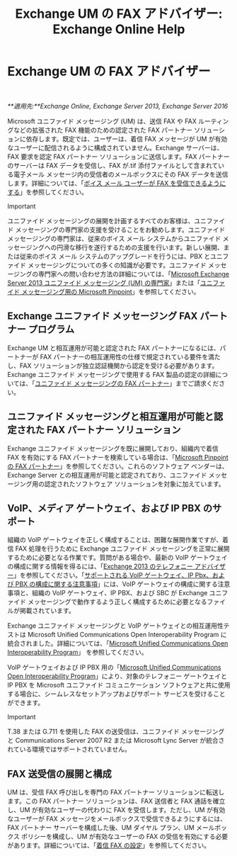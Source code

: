 ﻿---
title: 'Exchange UM の FAX アドバイザー: Exchange Online Help'
TOCTitle: Exchange UM の FAX アドバイザー
ms:assetid: 928a466d-cc0c-4160-bd4c-f0fc76b038d4
ms:mtpsurl: https://technet.microsoft.com/ja-jp/library/Ee364747(v=EXCHG.150)
ms:contentKeyID: 52057461
ms.date: 05/22/2018
mtps_version: v=EXCHG.150
ms.translationtype: HT
---

# Exchange UM の FAX アドバイザー

 

_**適用先:**Exchange Online, Exchange Server 2013, Exchange Server 2016_

Microsoft ユニファイド メッセージング (UM) は、送信 FAX や FAX ルーティングなどの拡張された FAX 機能のための認定された FAX パートナー ソリューションに依存します。既定では、ユーザーは、着信 FAX メッセージが UM が有効なユーザーに配信されるように構成されていません。Exchange サーバーは、FAX 要求を認定 FAX パートナー ソリューションに送信します。FAX パートナーのサーバーは FAX データを受信し、FAX が.tif 添付ファイルとして含まれている電子メール メッセージ内の受信者のメールボックスにその FAX データを送信します。詳細については、「[ボイス メール ユーザーが FAX を受信できるようにする](enable-voice-mail-users-to-receive-faxes-exchange-2013-help.md)」を参照してください。


> [!IMPORTANT]
> ユニファイド メッセージングの展開を計画するすべてのお客様は、ユニファイド メッセージングの専門家の支援を受けることをお勧めします。ユニファイド メッセージングの専門家は、従来のボイス メール システムからユニファイド メッセージングへの円滑な移行を遂行するための支援を行います。新しい展開、または従来のボイス メール システムのアップグレードを行うには、PBX とユニファイド メッセージングについての多くの知識が必要です。ユニファイド メッセージングの専門家への問い合わせ方法の詳細については、「<A href="http://go.microsoft.com/fwlink/p/?linkid=262708">Microsoft Exchange Server 2013 ユニファイド メッセージング (UM) の専門家</A>」または「<A href="https://go.microsoft.com/fwlink/p/?linkid=261951">ユニファイド メッセージング用の Microsoft Pinpoint</A>」を参照してください。



## Exchange ユニファイド メッセージング FAX パートナー プログラム

Exchange UM と相互運用が可能と認定された FAX パートナーになるには、パートナーが FAX パートナーの相互運用性の仕様で規定されている要件を満たし、FAX ソリューションが独立認証機関から認定を受ける必要があります。Exchange ユニファイド メッセージングで使用する FAX 製品の認定の詳細については、「[ユニファイド メッセージングの FAX パートナー](mailto:fax-part@microsoft.com)」までご請求ください。

## ユニファイド メッセージングと相互運用が可能と認定された FAX パートナー ソリューション

Exchange ユニファイド メッセージングを既に展開しており、組織内で着信 FAX を有効にする FAX パートナーを検索している場合は、「[Microsoft Pinpoint の FAX パートナー](https://go.microsoft.com/fwlink/p/?linkid=190238)」を参照してください。これらのソフトウェア ベンダーは、Exchange Server との相互運用が可能と認定されており、ユニファイド メッセージング用の認定されたソフトウェア ソリューションを対象に加えています。

## VoIP、メディア ゲートウェイ、および IP PBX のサポート

組織の VoIP ゲートウェイを正しく構成することは、困難な展開作業ですが、着信 FAX 処理を行うために Exchange ユニファイド メッセージングを正常に展開するために必要となる作業です。質問がある場合や、最新の VoIP ゲートウェイの構成に関する情報を得るには、「[Exchange 2013 のテレフォニー アドバイザー](telephony-advisor-for-exchange-2013-exchange-2013-help.md)」を参照してください。「[サポートされる VoIP ゲートウェイ、IP Pbx、および PBX の構成に関する注意事項](configuration-notes-for-supported-voip-gateways-ip-pbxs-and-pbxs-exchange-2013-help.md)」には、VoIP ゲートウェイの構成に関する注意事項と、組織の VoIP ゲートウェイ、IP PBX、および SBC が Exchange ユニファイド メッセージングで動作するよう正しく構成するために必要となるファイルが掲載されています。

Exchange ユニファイド メッセージングと VoIP ゲートウェイとの相互運用性テストは Microsoft Unified Communications Open Interoperability Program に統合されました。詳細については、「[Microsoft Unified Communications Open Interoperability Program](http://go.microsoft.com/fwlink/p/?linkid=140722)」 を参照してください。

VoIP ゲートウェイおよび IP PBX 用の「[Microsoft Unified Communications Open Interoperability Program](http://go.microsoft.com/fwlink/p/?linkid=140722)」により、対象のテレフォニー ゲートウェイと IP PBX を Microsoft ユニファイド コミュニケーション ソフトウェアと共に使用する場合に、シームレスなセットアップおよびサポート サービスを受けることができます。


> [!IMPORTANT]
> T.38 または G.711 を使用した FAX の送受信は、ユニファイド メッセージングと Communications Server 2007 R2 または Microsoft Lync Server が統合されている環境ではサポートされていません。



## FAX 送受信の展開と構成

UM は、受信 FAX 呼び出しを専門の FAX パートナー ソリューションに転送します。この FAX パートナー ソリューションは、FAX 送信者と FAX 通話を確立し、UM が有効なユーザーの代わりに FAX を受信します。ただし、UM が有効なユーザーが FAX メッセージをメールボックスで受信できるようにするには、FAX パートナー サーバーを構成した後、UM ダイヤル プラン、UM メールボックス ポリシーを構成し、UM が有効なユーザーの FAX の受信を有効にする必要があります。詳細については、「[着信 FAX の設定](setting-up-incoming-faxing-exchange-2013-help.md)」を参照してください。

